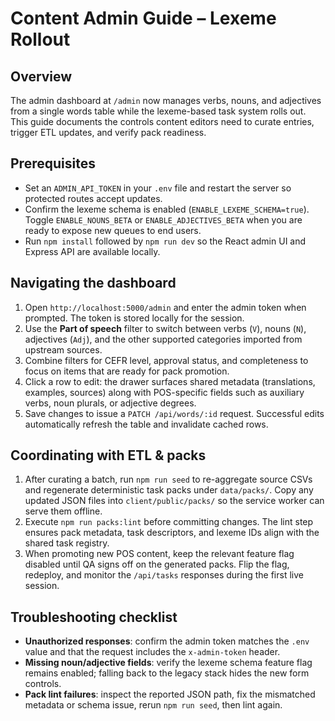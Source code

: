 # Content Admin Guide – Lexeme Rollout

## Overview
The admin dashboard at `/admin` now manages verbs, nouns, and adjectives from a single words table while the lexeme-based task system rolls out. This guide documents the controls content editors need to curate entries, trigger ETL updates, and verify pack readiness.

## Prerequisites
- Set an `ADMIN_API_TOKEN` in your `.env` file and restart the server so protected routes accept updates.
- Confirm the lexeme schema is enabled (`ENABLE_LEXEME_SCHEMA=true`). Toggle `ENABLE_NOUNS_BETA` or `ENABLE_ADJECTIVES_BETA` when you are ready to expose new queues to end users.
- Run `npm install` followed by `npm run dev` so the React admin UI and Express API are available locally.

## Navigating the dashboard
1. Open `http://localhost:5000/admin` and enter the admin token when prompted. The token is stored locally for the session.
2. Use the **Part of speech** filter to switch between verbs (`V`), nouns (`N`), adjectives (`Adj`), and the other supported categories imported from upstream sources.
3. Combine filters for CEFR level, approval status, and completeness to focus on items that are ready for pack promotion.
4. Click a row to edit: the drawer surfaces shared metadata (translations, examples, sources) along with POS-specific fields such as auxiliary verbs, noun plurals, or adjective degrees.
5. Save changes to issue a `PATCH /api/words/:id` request. Successful edits automatically refresh the table and invalidate cached rows.

## Coordinating with ETL & packs
1. After curating a batch, run `npm run seed` to re-aggregate source CSVs and regenerate deterministic task packs under `data/packs/`. Copy any updated JSON files into `client/public/packs/` so the service worker can serve them offline.
2. Execute `npm run packs:lint` before committing changes. The lint step ensures pack metadata, task descriptors, and lexeme IDs align with the shared task registry.
3. When promoting new POS content, keep the relevant feature flag disabled until QA signs off on the generated packs. Flip the flag, redeploy, and monitor the `/api/tasks` responses during the first live session.

## Troubleshooting checklist
- **Unauthorized responses**: confirm the admin token matches the `.env` value and that the request includes the `x-admin-token` header.
- **Missing noun/adjective fields**: verify the lexeme schema feature flag remains enabled; falling back to the legacy stack hides the new form controls.
- **Pack lint failures**: inspect the reported JSON path, fix the mismatched metadata or schema issue, rerun `npm run seed`, then lint again.

